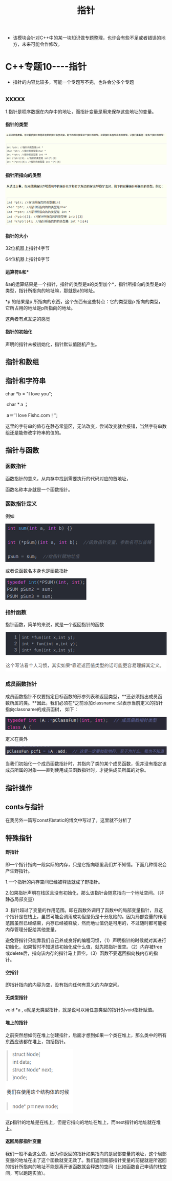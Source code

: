 ﻿---
layout: post
title:  "指针"
data: 星期二, 03. 三月 2020 07:13下午 
categories: C++
tags: 专题
---
* 该模块会针对C++中的某一块知识做专题整理，也许会有些不足或者错误的地方，未来可能会作修改。

# C++专题10----指针

* 指针的内容比较多，可能一个专题写不完，也许会分多个专题


## xxxxx 
1.指针是程序数据在内存中的地址，而指针变量是用来保存这些地址的变量。

#### 指针的类型

![](imgs/20200303-221213.png)

#### 指针所指向的类型

![](imgs/20200303-221256.png)

#### 指针的大小
32位机器上指针4字节 

64位机器上指针8字节


#### 运算符&和*

&a的运算结果是一个指针，指针的类型是a的类型加个*，指针所指向的类型是a的类型，指针所指向的地址嘛，那就是a的地址。

*p 的结果是p 所指向的东西，这个东西有这些特点：它的类型是p 指向的类型，它所占用的地址是p所指向的地址。

这两者有点互逆的感觉

#### 指针的初始化
声明的指针未被初始化，指针默认值随机产生。


## 指针和数组



## 指针和字符串 


char *b = "I love you";

​ char *ａ；

​ a＝″I love Fishc.com！″;

这里的字符串的值存在静态常量区，无法改变，尝试改变就会报错，当然字符串数组还是能修改字符串的值的。



## 指针与函数

### 函数指针
函数指针的意义，从内存中找到需要执行的代码对应的首地址， 

函数名称本身就是一个函数指针。

### 函数指针定义

>
例如
>
![](imgs/20200314-191001.png)
>
或者说函数名本身也是函数指针
>
![](imgs/20200314-191115.png)


### 指针函数
指针函数，简单的来说，就是一个返回指针的函数

![](imgs/20200314-191456.png)

### 成员函数指针
成员函数指针不仅要指定目标函数的形参列表和返回类型，**还必须指出成员函数所属的类。**因此，我们必须在*之前添加classname::以表示当前定义的指针指向classname的成员函树， 如下：

![](imgs/20200314-192818.png)

定义在类外

![](imgs/20200314-192847.png)

当我们初始化一个成员函数指针时，其指向了类的某个成员函数，但并没有指定该成员所属的对象——直到使用成员函数指针时，才提供成员所属的对象。

## 指针操作

## conts与指针
在我另外一篇写const和static的博文中写过了，这里就不分析了

## 特殊指针
#### 野指针
即一个指针指向一段实际的内存，只是它指向哪里我们并不知情。下面几种情况会产生野指针。

1.一个指针的内存空间已经被释放就成了野指针。

2.如果指针声明在栈区且没有初始化，那么该指针会随意指向一个地址空间。（非静态局部变量）

3 .指针超过了变量的作用范围。即在函数外调用了函数中的局部变量指针，且这个指针是在栈上，虽然可能会调用成功但是仍是十分危险的。因为局部变量的作用范围虽然已经结束，内存已经被释放，然而地址值仍是可用的，不过随时都可能被内存管理分配给其他变量。

避免野指针只能靠我们自己养成良好的编程习惯，（1）声明指针的时候就对其进行初始化，如果暂时不知道该初始化成什么值，就先把指针置空。（2）内存被free或delete后，指向该内存的指针马上置空。（3）函数不要返回指向栈内存的指针。


#### 空指针

即指针指向的内容为空，没有指向任何有意义的内存空间。

#### 无类型指针
void *a , a就是无类型指针，就是说可以用任意类型的指针对void指针赋值。

#### 堆上的指针
之前突然想如何在堆上创建指针，后面才想到如果一个类在堆上，那么类中的所有东西应该都在堆上，包括指针。

![](imgs/20200304-152605.png)

这p指针的地址是在栈上，但是它指向的地址在堆上，而next指针的地址就在堆上。

#### 返回局部指针变量
我们一般不会这么做，因为你返回的指针如果指向的是局部变量的地址，这个局部变量的地址在出了这个函数就变无效了。我们返回局部指针变量的前提就是所返回的指针所指向的地址不能是离开该函数就会释放的空间（比如函数自己申请的栈空间，可以跑跑实验）。



















